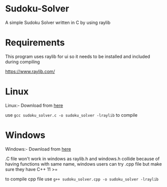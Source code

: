 # Sudoku-Solver
A simple Sudoku Solver written in C by using raylib


# Requirements

This program uses raylib for ui so it needs to be installed and included during compiling

https://www.raylib.com/

# Linux

Linux:- Download from [here](https://github.com/raysan5/raylib/wiki/Working-on-GNU-Linux)


use `gcc sudoku_solver.c -o sudoku_solver -lraylib` to compile


# Windows 

Windows:- Download from [here](https://raysan5.itch.io/raylib/download/eyJleHBpcmVzIjoxNjUzMjYzNTcwLCJpZCI6ODUzMzF9.Vyx50zTfFMC3E8f4zfqg2kgk%2fzk%3d)


.C file won't work in windows as raylib.h and windows.h collide because of having functions with same name, windows users can try .cpp file but make sure they have C++ 11 >=

to compile cpp file use `g++ sudoku_solver.cpp -o sudoku_solver -lraylib`
